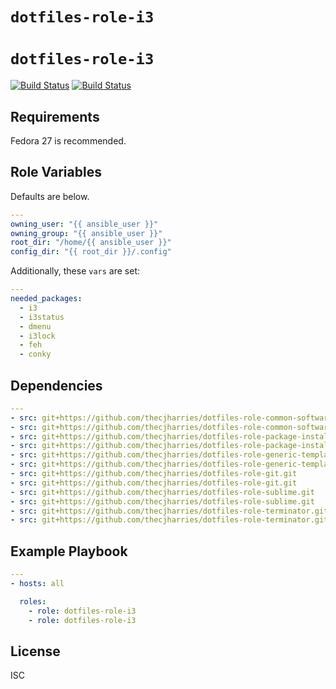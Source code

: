 # `dotfiles-role-i3`
# `dotfiles-role-i3`

[![Build Status](https://travis-ci.org/thecjharries/dotfiles-role-i3.svg?branch=master)](https://travis-ci.org/thecjharries/dotfiles-role-i3)
[![Build Status](https://travis-ci.org/thecjharries/dotfiles-role-i3.svg?branch=master)](https://travis-ci.org/thecjharries/dotfiles-role-i3)

## Requirements

Fedora 27 is recommended.

## Role Variables

Defaults are below.

```yml
---
owning_user: "{{ ansible_user }}"
owning_group: "{{ ansible_user }}"
root_dir: "/home/{{ ansible_user }}"
config_dir: "{{ root_dir }}/.config"
```

Additionally, these `vars` are set:

```yml
---
needed_packages:
  - i3
  - i3status
  - dmenu
  - i3lock
  - feh
  - conky
```

## Dependencies

```yml
---
- src: git+https://github.com/thecjharries/dotfiles-role-common-software.git
- src: git+https://github.com/thecjharries/dotfiles-role-common-software.git
- src: git+https://github.com/thecjharries/dotfiles-role-package-installer.git
- src: git+https://github.com/thecjharries/dotfiles-role-package-installer.git
- src: git+https://github.com/thecjharries/dotfiles-role-generic-template.git
- src: git+https://github.com/thecjharries/dotfiles-role-generic-template.git
- src: git+https://github.com/thecjharries/dotfiles-role-git.git
- src: git+https://github.com/thecjharries/dotfiles-role-git.git
- src: git+https://github.com/thecjharries/dotfiles-role-sublime.git
- src: git+https://github.com/thecjharries/dotfiles-role-sublime.git
- src: git+https://github.com/thecjharries/dotfiles-role-terminator.git
- src: git+https://github.com/thecjharries/dotfiles-role-terminator.git
```

## Example Playbook

```yml
---
- hosts: all

  roles:
    - role: dotfiles-role-i3
    - role: dotfiles-role-i3
```

## License

ISC
